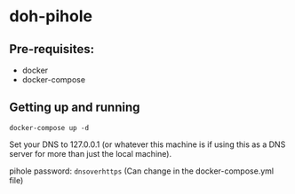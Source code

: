 # doh-pihole

## Pre-requisites:

- docker
- docker-compose

## Getting up and running

```
docker-compose up -d
```

Set your DNS to 127.0.0.1 (or whatever this machine is if using this as a DNS server for more than just the local machine).

pihole password: `dnsoverhttps` (Can change in the docker-compose.yml file)
